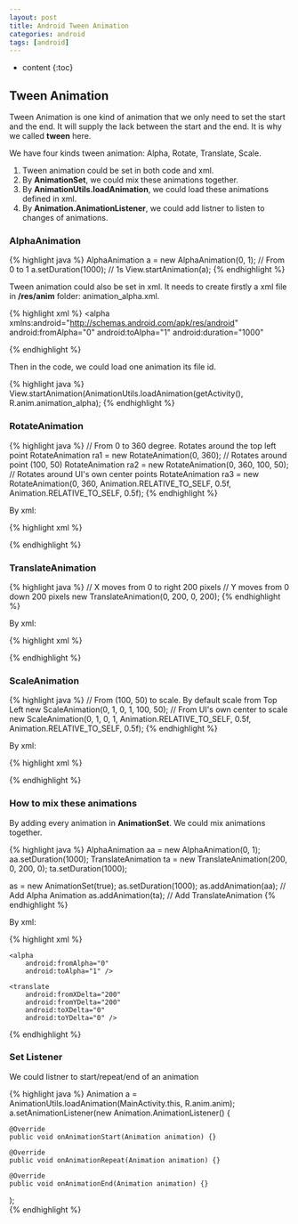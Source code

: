 ```yaml
---
layout: post
title: Android Tween Animation
categories: android
tags: [android]
---
```

* content
{:toc}
## Tween Animation

Tween Animation is one kind of animation that we only need to set the start and the end. It will supply the lack between the start and the end. It is why we called **tween** here.

We have four kinds tween animation: Alpha, Rotate, Translate, Scale.

1. Tween animation could be set in both code and xml.
2. By **AnimationSet**, we could mix these animations together.
3. By **AnimationUtils.loadAnimation**, we could load these animations defined in xml.
4. By **Animation.AnimationListener**, we could add listner to listen to changes of animations.

### AlphaAnimation 

{% highlight java %}
AlphaAnimation a = new AlphaAnimation(0, 1); // From 0 to 1
a.setDuration(1000); // 1s
View.startAnimation(a);
{% endhighlight %}

Tween animation could also be set in xml. It needs to create firstly a xml file in **/res/anim** folder: animation_alpha.xml.

{% highlight xml %}
<alpha xmlns:android="http://schemas.android.com/apk/res/android"
android:fromAlpha="0"
android:toAlpha="1"
android:duration="1000"

</alpha>
{% endhighlight %}

Then in the code, we could load one animation its file id.

{% highlight java %}
View.startAnimation(AnimationUtils.loadAnimation(getActivity(), R.anim.animation_alpha);
{% endhighlight %}

### RotateAnimation

{% highlight java %}
// From 0 to 360 degree. Rotates around the top left point
RotateAnimation ra1 = new RotateAnimation(0, 360);
// Rotates around point (100, 50)
RotateAnimation ra2 = new RotateAnimation(0, 360, 100, 50);
// Rotates around UI's own center points
RotateAnimation ra3 = new RotateAnimation(0, 360, Animation.RELATIVE_TO_SELF, 0.5f, Animation.RELATIVE_TO_SELF, 0.5f);
{% endhighlight %}

By xml:

{% highlight xml %}
<?xml version="1.0" encoding="utf-8"?>
<rotate xmlns:android="http://schemas.android.com/apk/res/android"
    android:fromDegrees="0"
    android:toDegrees="360"
    android:duration="1000"
    android:pivotX="50%"
    android:pivotY="50%" >
    <!-- 50 means pixels, 50% means UI's own 50% position -->

</rotate>
{% endhighlight %}

### TranslateAnimation

{% highlight java %}
// X moves from 0 to right 200 pixels 
// Y moves from 0 down 200 pixels 
new TranslateAnimation(0, 200, 0, 200);
{% endhighlight %}

By xml:

{% highlight xml %}
<?xml version="1.0" encoding="utf-8"?>
<translate xmlns:android="http://schemas.android.com/apk/res/android"
    android:fromXDelta="0"
    android:toXDelta="200"
    android:fromYDelta="0"
    android:toYDelta="200"
    android:duration="1000" >

</translate>
{% endhighlight %}

### ScaleAnimation 

{% highlight java %}
// From (100, 50) to scale. By default scale from Top Left
new ScaleAnimation(0, 1, 0, 1, 100, 50);
// From UI's own center to scale
new ScaleAnimation(0, 1, 0, 1, Animation.RELATIVE_TO_SELF, 0.5f, Animation.RELATIVE_TO_SELF, 0.5f);
{% endhighlight %}

By xml:

{% highlight xml %}
<?xml version="1.0" encoding="utf-8"?>
<scale xmlns:android="http://schemas.android.com/apk/res/android"
    android:fromXScale="0"
    android:toXScale="1"
    android:fromYScale="0"
    android:toYScale="1"
    android:duration="1000"
    android:pivotX="50%"
    android:pivotY="50%" >
    <!-- 50 means pixels, 50% means UI's own 50% position -->

</scale>
{% endhighlight %}

### How to mix these animations

By adding every animation in **AnimationSet**. We could mix animations together.

{% highlight java %}
AlphaAnimation aa = new AlphaAnimation(0, 1);
aa.setDuration(1000);
TranslateAnimation ta = new TranslateAnimation(200, 0, 200, 0);
ta.setDuration(1000);

as = new AnimationSet(true); 
as.setDuration(1000);
as.addAnimation(aa); // Add Alpha Animation
as.addAnimation(ta); // Add TranslateAnimation
{% endhighlight %}

By xml:

{% highlight xml %}
<?xml version="1.0" encoding="utf-8"?>
<set xmlns:android="http://schemas.android.com/apk/res/android"
    android:duration="1000"
    android:shareInterpolator="true" >

    <alpha
        android:fromAlpha="0"
        android:toAlpha="1" />

    <translate
        android:fromXDelta="200"
        android:fromYDelta="200"
        android:toXDelta="0"
        android:toYDelta="0" />

</set>
{% endhighlight %}

### Set Listener

We could listner to start/repeat/end of an animation

{% highlight java %}
Animation a = AnimationUtils.loadAnimation(MainActivity.this, R.anim.anim);
a.setAnimationListener(new Animation.AnimationListener() {
	
	@Override
	public void onAnimationStart(Animation animation) {}
					
	@Override
	public void onAnimationRepeat(Animation animation) {}
					
	@Override
	public void onAnimationEnd(Animation animation) {}

);		
{% endhighlight %}

